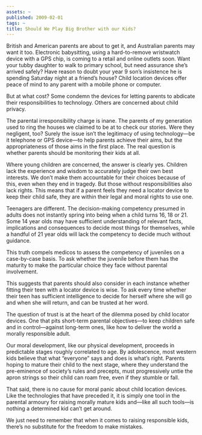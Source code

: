 ```yaml
---
assets: ~
published: 2009-02-01
tags: ~
title: Should We Play Big Brother with our Kids?
---
```

British and American parents are about to get it, and Australian parents
may want it too. Electronic babysitting, using a hard-to-remove
wristwatch device with a GPS chip, is coming to a retail and online
outlets soon. Want your tubby daughter to walk to primary school, but
need assurance she’s arrived safely? Have reason to doubt your year 9
son’s insistence he is spending Saturday night at a friend’s house?
Child location devices offer peace of mind to any parent with a mobile
phone or computer.

But at what cost? Some condemn the devices for letting parents to
abdicate their responsibilities to technology. Others are concerned
about child privacy.

The parental irresponsibility charge is inane. The parents of my
generation used to ring the houses we claimed to be at to check our
stories. Were they negligent, too? Surely the issue isn’t the legitimacy
of using technology—be it telephone or GPS device—to help parents
achieve their aims, but the appropriateness of those aims in the first
place. The real question is whether parents should be monitoring their
kids at all.

Where young children are concerned, the answer is clearly yes. Children
lack the experience and wisdom to accurately judge their own best
interests. We don’t make them accountable for their choices because of
this, even when they end in tragedy. But those without responsibilities
also lack rights. This means that if a parent feels they need a locator
device to keep their child safe, they are within their legal and moral
rights to use one.

Teenagers are different. The decision-making competency presumed in
adults does not instantly spring into being when a child turns 16, 18 or
21. Some 14 year olds may have sufficient understanding of relevant
facts, implications and consequences to decide most things for
themselves, while a handful of 21 year olds will lack the competency to
decide much without guidance.

This truth compels medicos to assess the competency of juveniles on a
case-by-case basis. To ask whether the juvenile before them has the
maturity to make the particular choice they face without parental
involvement.

This suggests that parents should also consider in each instance whether
fitting their teen with a locator device is wise. To ask every time
whether their teen has sufficient intelligence to decide for herself
where she will go and when she will return, and can be trusted at her
word.

The question of trust is at the heart of the dilemma posed by child
locator devices. One that pits short-term parental objectives—to keep
children safe and in control—against long-term ones, like how to deliver
the world a morally responsible adult.

Our moral development, like our physical development, proceeds in
predictable stages roughly correlated to age. By adolescence, most
western kids believe that what “everyone” says and does is what’s right.
Parents hoping to mature their child to the next stage, where they
understand the pre-eminence of society’s rules and precepts, must
progressively untie the apron strings so their child can roam free, even
if they stumble or fall.

That said, there is no cause for moral panic about child location
devices. Like the technologies that have preceded it, it is simply one
tool in the parental armoury for raising morally mature kids and—like
all such tools—is nothing a determined kid can’t get around.

We just need to remember that when it comes to raising responsible kids,
there’s no substitute for the freedom to make mistakes.